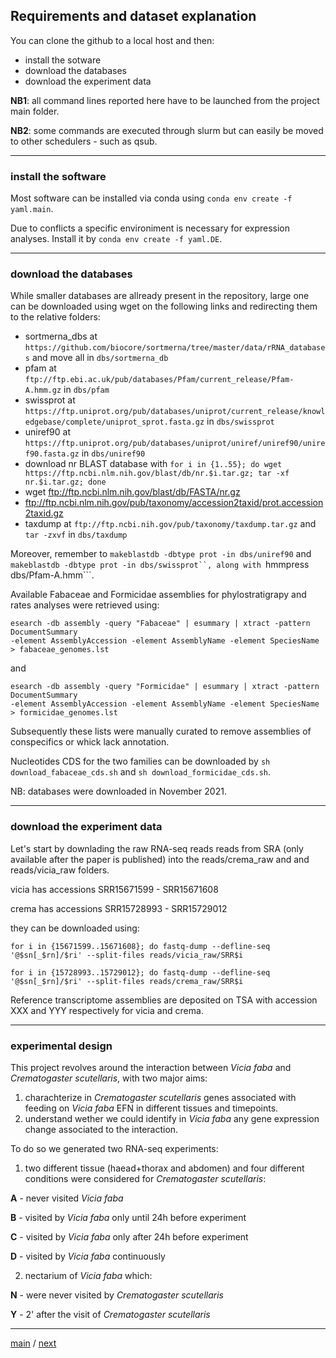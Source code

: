 ## Requirements and dataset explanation


You can clone the github to a local host and then:


- install the sotware
- download the databases
- download the experiment data


**NB1**: all command lines reported here have to be launched from the project main folder.


**NB2**: some commands are executed through slurm but can easily be moved to other schedulers - such as qsub.


---


### install the software


Most software can be installed via conda using ```conda env create -f yaml.main```.


Due to conflicts a specific environiment is necessary for expression analyses. Install it by ```conda env create -f yaml.DE```.


---


### download the databases 


While smaller databases are allready present in the repository,
large one can be downloaded using wget on the following links and redirecting them to the relative folders:


- sortmerna_dbs at ```https://github.com/biocore/sortmerna/tree/master/data/rRNA_databases``` and move all in ```dbs/sortmerna_db```
- pfam at ```ftp://ftp.ebi.ac.uk/pub/databases/Pfam/current_release/Pfam-A.hmm.gz``` in ```dbs/pfam```
- swissprot at ```https://ftp.uniprot.org/pub/databases/uniprot/current_release/knowledgebase/complete/uniprot_sprot.fasta.gz``` in ```dbs/swissprot```
- uniref90 at ```https://ftp.uniprot.org/pub/databases/uniprot/uniref/uniref90/uniref90.fasta.gz``` in ```dbs/uniref90```
- download nr BLAST database with ```for i in {1..55}; do wget https://ftp.ncbi.nlm.nih.gov/blast/db/nr.$i.tar.gz; tar -xf nr.$i.tar.gz; done```
- wget ftp://ftp.ncbi.nlm.nih.gov/blast/db/FASTA/nr.gz
- ftp://ftp.ncbi.nlm.nih.gov/pub/taxonomy/accession2taxid/prot.accession2taxid.gz
- taxdump at ```ftp://ftp.ncbi.nih.gov/pub/taxonomy/taxdump.tar.gz``` and ```tar -zxvf``` in ```dbs/taxdump```


Moreover, remember to ```makeblastdb -dbtype prot -in dbs/uniref90``` and ```makeblastdb -dbtype prot -in dbs/swissprot``, along with ```hmmpress dbs/Pfam-A.hmm```.


Available Fabaceae and Formicidae assemblies for phylostratigrapy and rates analyses were retrieved using:


```
esearch -db assembly -query "Fabaceae" | esummary | xtract -pattern DocumentSummary 
-element AssemblyAccession -element AssemblyName -element SpeciesName > fabaceae_genomes.lst
```


and


```
esearch -db assembly -query "Formicidae" | esummary | xtract -pattern DocumentSummary
-element AssemblyAccession -element AssemblyName -element SpeciesName > formicidae_genomes.lst
```


Subsequently these lists were manually curated to remove assemblies of conspecifics or whick lack annotation.

 
Nucleotides CDS for the two families can be downloaded by ```sh download_fabaceae_cds.sh``` and ```sh download_formicidae_cds.sh```.


NB: databases were downloaded in November 2021.

---


### download the experiment data


Let's start by downlading the raw RNA-seq reads reads from SRA (only available after the paper is published) into the reads/crema_raw and and reads/vicia_raw folders.


vicia has accessions SRR15671599 - SRR15671608


crema has accessions SRR15728993 - SRR15729012


they can be downloaded using:


```for i in {15671599..15671608}; do fastq-dump --defline-seq '@$sn[_$rn]/$ri' --split-files reads/vicia_raw/SRR$i```


```for i in {15728993..15729012}; do fastq-dump --defline-seq '@$sn[_$rn]/$ri' --split-files reads/crema_raw/SRR$i```


Reference transcriptome assemblies are deposited on TSA with accession XXX and YYY respectively for vicia and crema.


---


### experimental design


This project revolves around the interaction between _Vicia faba_ and _Crematogaster scutellaris_, with two major aims:


1. charachterize in _Crematogaster scutellaris_ genes associated with feeding on _Vicia faba_ EFN in different tissues and timepoints.
2. understand wether we could identify in _Vicia faba_ any gene expression change associated to the interaction.


To do so we generated two RNA-seq experiments:


1. two different tissue (haead+thorax and abdomen) and four different conditions were considered for _Crematogaster scutellaris_:


**A**  -  never visited _Vicia faba_

**B**  -  visited by _Vicia faba_ only until 24h before experiment

**C**  -  visited by _Vicia faba_ only after 24h before experiment 

**D**  -  visited by _Vicia faba_ continuously


2. nectarium of _Vicia faba_ which:

**N**  -  were never visited by _Crematogaster scutellaris_

**Y**  -  2' after the visit of _Crematogaster scutellaris_


---


[main](https://github.com/for-giobbe/PAINT) / [next](https://github.com/for-giobbe/PAINT/blob/main/markdowns/part_1.md)
